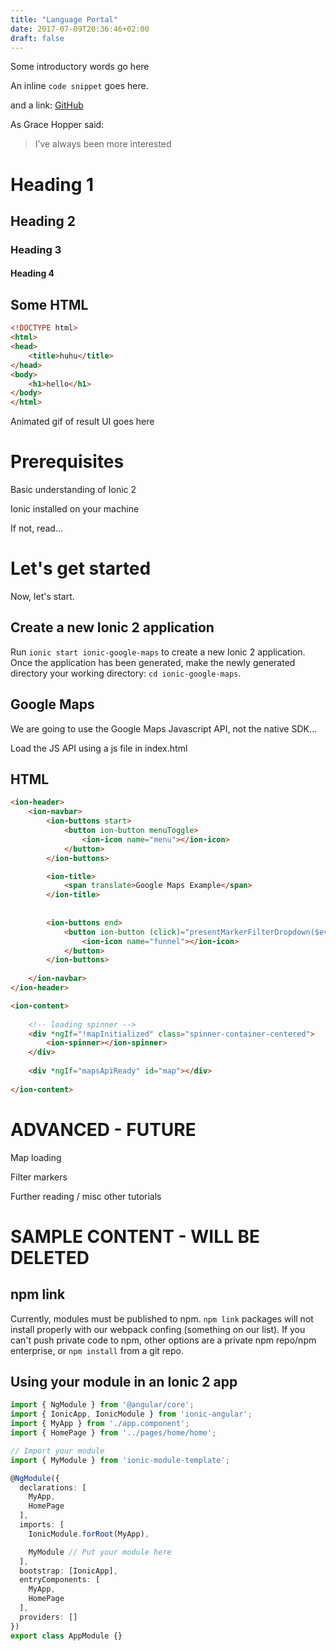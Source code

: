 ```yaml
---
title: "Language Portal"
date: 2017-07-09T20:36:46+02:00
draft: false
---
```


Some introductory words go here

An inline ```code snippet``` goes here.

and a link: [GitHub](http://github.com)

As Grace Hopper said:

> I’ve always been more interested



# Heading 1

## Heading 2

### Heading 3

#### Heading 4






## Some HTML

```html
<!DOCTYPE html>
<html>
<head>
    <title>huhu</title>
</head>
<body>
    <h1>hello</h1>
</body>
</html>
```

Animated gif of result UI goes here

# Prerequisites

Basic understanding of Ionic 2

Ionic installed on your machine

If not, read...

# Let's get started

Now, let's start.

## Create a new Ionic 2 application

Run `ionic start ionic-google-maps` to create a new Ionic 2 application.
Once the application has been generated, make the newly generated directory your working directory: `cd ionic-google-maps`.

## Google Maps

We are going to use the Google Maps Javascript API, not the native SDK...

Load the JS API using a js file in index.html



## HTML

```html
<ion-header>
    <ion-navbar>
        <ion-buttons start>
            <button ion-button menuToggle>
                <ion-icon name="menu"></ion-icon>
            </button>
        </ion-buttons>

        <ion-title>
            <span translate>Google Maps Example</span>
        </ion-title>
   
    
        <ion-buttons end>
            <button ion-button (click)="presentMarkerFilterDropdown($event)">
                <ion-icon name="funnel"></ion-icon>
            </button>
        </ion-buttons>
        
    </ion-navbar>
</ion-header>

<ion-content>
    
    <!-- loading spinner -->
    <div *ngIf="!mapInitialized" class="spinner-container-centered">
        <ion-spinner></ion-spinner>
    </div>
    
    <div *ngIf="mapsApiReady" id="map"></div>
    
</ion-content>
```

# ADVANCED - FUTURE

Map loading

Filter markers

Further reading / misc other tutorials

# SAMPLE CONTENT - WILL BE DELETED

## npm link

Currently, modules must be published to npm. `npm link` packages will not install properly with our webpack confing (something on our list). If you can't push private code to npm, other options are a private npm repo/npm enterprise, or `npm install` from a git repo.

## Using your module in an Ionic 2 app

```typescript
import { NgModule } from '@angular/core';
import { IonicApp, IonicModule } from 'ionic-angular';
import { MyApp } from './app.component';
import { HomePage } from '../pages/home/home';

// Import your module
import { MyModule } from 'ionic-module-template';

@NgModule({
  declarations: [
    MyApp,
    HomePage
  ],
  imports: [
    IonicModule.forRoot(MyApp),

    MyModule // Put your module here
  ],
  bootstrap: [IonicApp],
  entryComponents: [
    MyApp,
    HomePage
  ],
  providers: []
})
export class AppModule {}
```
